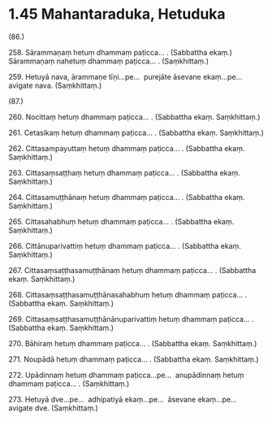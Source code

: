 

# 1.45 Mahantaraduka, Hetuduka



(86.)

258\. Sārammaṇaṃ hetuṃ dhammaṃ paṭicca… . (Sabbattha ekaṃ.) Sārammaṇaṃ nahetuṃ dhammaṃ paṭicca… . (Saṃkhittaṃ.)

259\. Hetuyā nava, ārammaṇe tīṇi…pe…  purejāte āsevane ekaṃ…pe…  avigate nava. (Saṃkhittaṃ.)

(87.)

260\. Nocittaṃ hetuṃ dhammaṃ paṭicca… . (Sabbattha ekaṃ. Saṃkhittaṃ.)

261\. Cetasikaṃ hetuṃ dhammaṃ paṭicca… . (Sabbattha ekaṃ. Saṃkhittaṃ.)

262\. Cittasampayuttaṃ hetuṃ dhammaṃ paṭicca… . (Sabbattha ekaṃ. Saṃkhittaṃ.)

263\. Cittasaṃsaṭṭhaṃ hetuṃ dhammaṃ paṭicca… . (Sabbattha ekaṃ. Saṃkhittaṃ.)

264\. Cittasamuṭṭhānaṃ hetuṃ dhammaṃ paṭicca… . (Sabbattha ekaṃ. Saṃkhittaṃ.)

265\. Cittasahabhuṃ hetuṃ dhammaṃ paṭicca… . (Sabbattha ekaṃ. Saṃkhittaṃ.)

266\. Cittānuparivattiṃ hetuṃ dhammaṃ paṭicca… . (Sabbattha ekaṃ. Saṃkhittaṃ.)

267\. Cittasaṃsaṭṭhasamuṭṭhānaṃ hetuṃ dhammaṃ paṭicca… . (Sabbattha ekaṃ. Saṃkhittaṃ.)

268\. Cittasaṃsaṭṭhasamuṭṭhānasahabhuṃ hetuṃ dhammaṃ paṭicca… . (Sabbattha ekaṃ. Saṃkhittaṃ.)

269\. Cittasaṃsaṭṭhasamuṭṭhānānuparivattiṃ hetuṃ dhammaṃ paṭicca… . (Sabbattha ekaṃ. Saṃkhittaṃ.)

270\. Bāhiraṃ hetuṃ dhammaṃ paṭicca… . (Sabbattha ekaṃ. Saṃkhittaṃ.)

271\. Noupādā hetuṃ dhammaṃ paṭicca… . (Sabbattha ekaṃ. Saṃkhittaṃ.)

272\. Upādinnaṃ hetuṃ dhammaṃ paṭicca…pe…  anupādinnaṃ hetuṃ dhammaṃ paṭicca… . (Saṃkhittaṃ.)

273\. Hetuyā dve…pe…  adhipatiyā ekaṃ…pe…  āsevane ekaṃ…pe…  avigate dve. (Saṃkhittaṃ.)



